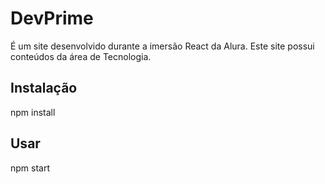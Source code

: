 # DevPrime

É um site desenvolvido durante a imersão React da Alura. Este site possui conteúdos da área de Tecnologia.

## Instalação

npm install

## Usar

npm start